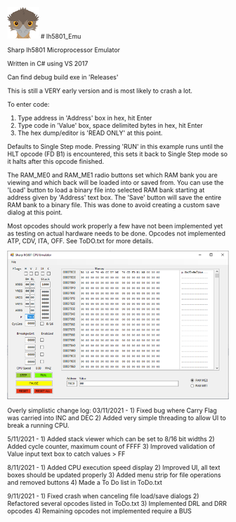 ![Prerelease UI](/Images/emu72.png) # lh5801_Emu

Sharp lh5801 Microprocessor Emulator  

Written in C# using VS 2017

Can find debug build exe in 'Releases'

This is still a VERY early version and is most likely to crash a lot.

To enter code:

1) Type address in 'Address' box in hex, hit Enter
2) Type code in 'Value' box, space delimited bytes in hex, hit Enter
3) The hex dump/editor is 'READ ONLY' at this point.

Defaults to Single Step mode. Pressing 'RUN' in this example runs until
the HLT opcode (FD B1) is encountered, this sets it back to Single Step mode
so it halts after this opcode finished.

The RAM_ME0 and RAM_ME1 radio buttons set which RAM bank you are viewing
and which back will be loaded into or saved from. You can use the 'Load'
button to load a binary file into selected RAM bank starting at address
given by 'Address' text box. The 'Save' button will save the entire RAM
bank to a binary file. This was done to avoid creating a custom save
dialog at this point.

Most opcodes should work properly a few have not been implemented yet
as testing on actual hardware needs to be done. Opcodes not implemented
ATP, CDV, ITA, OFF. See ToDO.txt for more details.

![Prerelease UI](/Images/lh5801_Emu_V0.5.png)

Overly simplistic change log:
03/11/2021 - 1) Fixed bug where Carry Flag was carried into INC and DEC
             2) Added very simple threading to allow UI to break a running CPU.
             
5/11/2021  - 1) Added stack viewer which can be set to 8/16 bit widths
             2) Added cycle counter, maximum count of FFFF
             3) Improved validation of Value input text box to catch values > FF

8/11/2021  - 1) Added CPU execution speed display
             2) Improved UI, all text boxes should be updated properly
             3) Added menu strip for file operations and removed buttons
             4) Made a To Do list in ToDo.txt

9/11/2021  - 1) Fixed crash when canceling file load/save dialogs
             2) Refactored several opcodes listed in ToDo.txt
             3) Implemented DRL and DRR opcodes
             4) Remaining opcodes not implemented require a BUS
